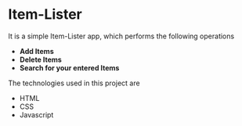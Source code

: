 # Item-Lister
It is a simple Item-Lister app, which performs the following operations
- **Add Items** 
- **Delete Items** 
- **Search for your entered Items**

The technologies used in this project are
- HTML
- CSS
- Javascript

